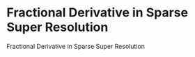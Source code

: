 # Fractional Derivative in Sparse Super Resolution
 Fractional Derivative in Sparse Super Resolution

